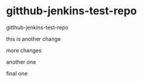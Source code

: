 # gitthub-jenkins-test-repo
gitthub-jenkins-test-repo

this is another change

more changes

another one

final one
